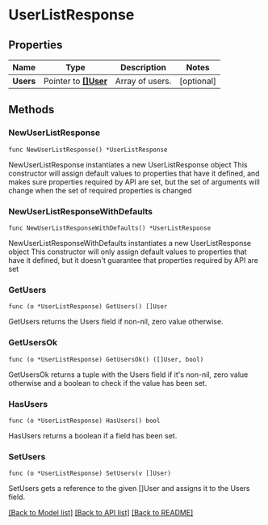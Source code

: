 # UserListResponse

## Properties

Name | Type | Description | Notes
------------ | ------------- | ------------- | -------------
**Users** | Pointer to [**[]User**](User.md) | Array of users. | [optional] 

## Methods

### NewUserListResponse

`func NewUserListResponse() *UserListResponse`

NewUserListResponse instantiates a new UserListResponse object
This constructor will assign default values to properties that have it defined,
and makes sure properties required by API are set, but the set of arguments
will change when the set of required properties is changed

### NewUserListResponseWithDefaults

`func NewUserListResponseWithDefaults() *UserListResponse`

NewUserListResponseWithDefaults instantiates a new UserListResponse object
This constructor will only assign default values to properties that have it defined,
but it doesn't guarantee that properties required by API are set

### GetUsers

`func (o *UserListResponse) GetUsers() []User`

GetUsers returns the Users field if non-nil, zero value otherwise.

### GetUsersOk

`func (o *UserListResponse) GetUsersOk() ([]User, bool)`

GetUsersOk returns a tuple with the Users field if it's non-nil, zero value otherwise
and a boolean to check if the value has been set.

### HasUsers

`func (o *UserListResponse) HasUsers() bool`

HasUsers returns a boolean if a field has been set.

### SetUsers

`func (o *UserListResponse) SetUsers(v []User)`

SetUsers gets a reference to the given []User and assigns it to the Users field.


[[Back to Model list]](../README.md#documentation-for-models) [[Back to API list]](../README.md#documentation-for-api-endpoints) [[Back to README]](../README.md)


